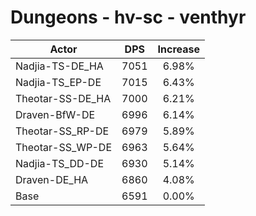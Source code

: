 # Dungeons - hv-sc - venthyr
| Actor | DPS | Increase |
|---|:---:|:---:|
|Nadjia-TS-DE_HA|7051|6.98%|
|Nadjia-TS_EP-DE|7015|6.43%|
|Theotar-SS-DE_HA|7000|6.21%|
|Draven-BfW-DE|6996|6.14%|
|Theotar-SS_RP-DE|6979|5.89%|
|Theotar-SS_WP-DE|6963|5.64%|
|Nadjia-TS_DD-DE|6930|5.14%|
|Draven-DE_HA|6860|4.08%|
|Base|6591|0.00%|
